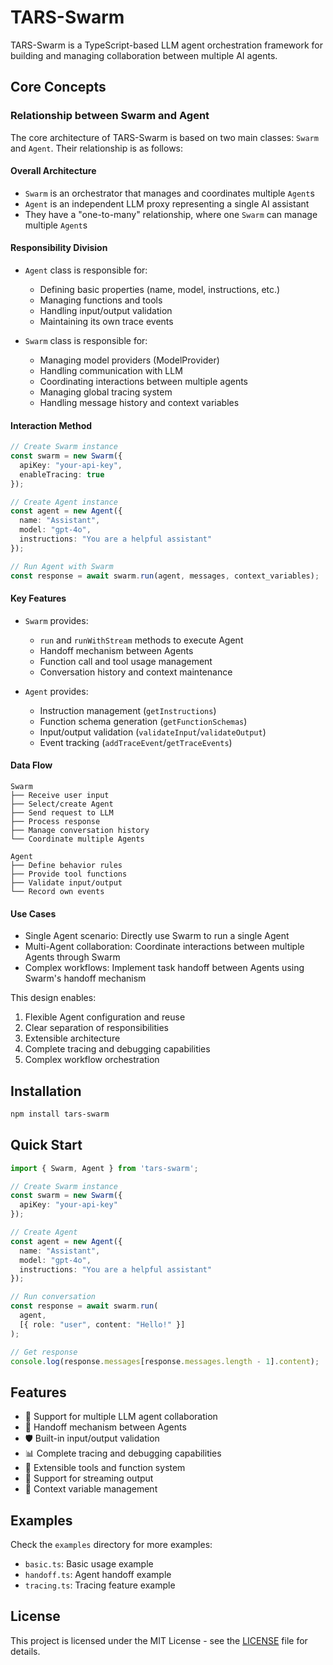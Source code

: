 # TARS-Swarm

TARS-Swarm is a TypeScript-based LLM agent orchestration framework for building and managing collaboration between multiple AI agents.

## Core Concepts

### Relationship between Swarm and Agent

The core architecture of TARS-Swarm is based on two main classes: `Swarm` and `Agent`. Their relationship is as follows:

#### Overall Architecture
- `Swarm` is an orchestrator that manages and coordinates multiple `Agent`s
- `Agent` is an independent LLM proxy representing a single AI assistant
- They have a "one-to-many" relationship, where one `Swarm` can manage multiple `Agent`s

#### Responsibility Division
- `Agent` class is responsible for:
  - Defining basic properties (name, model, instructions, etc.)
  - Managing functions and tools
  - Handling input/output validation
  - Maintaining its own trace events
   
- `Swarm` class is responsible for:
  - Managing model providers (ModelProvider)
  - Handling communication with LLM
  - Coordinating interactions between multiple agents
  - Managing global tracing system
  - Handling message history and context variables

#### Interaction Method
```typescript
// Create Swarm instance
const swarm = new Swarm({
  apiKey: "your-api-key",
  enableTracing: true
});

// Create Agent instance
const agent = new Agent({
  name: "Assistant",
  model: "gpt-4o",
  instructions: "You are a helpful assistant"
});

// Run Agent with Swarm
const response = await swarm.run(agent, messages, context_variables);
```

#### Key Features
- `Swarm` provides:
  - `run` and `runWithStream` methods to execute Agent
  - Handoff mechanism between Agents
  - Function call and tool usage management
  - Conversation history and context maintenance
   
- `Agent` provides:
  - Instruction management (`getInstructions`)
  - Function schema generation (`getFunctionSchemas`)
  - Input/output validation (`validateInput`/`validateOutput`)
  - Event tracking (`addTraceEvent`/`getTraceEvents`)

#### Data Flow
```
Swarm
├── Receive user input
├── Select/create Agent
├── Send request to LLM
├── Process response
├── Manage conversation history
└── Coordinate multiple Agents

Agent
├── Define behavior rules
├── Provide tool functions
├── Validate input/output
└── Record own events
```

#### Use Cases
- Single Agent scenario: Directly use Swarm to run a single Agent
- Multi-Agent collaboration: Coordinate interactions between multiple Agents through Swarm
- Complex workflows: Implement task handoff between Agents using Swarm's handoff mechanism

This design enables:
1. Flexible Agent configuration and reuse
2. Clear separation of responsibilities
3. Extensible architecture
4. Complete tracing and debugging capabilities
5. Complex workflow orchestration

## Installation

```bash
npm install tars-swarm
```

## Quick Start

```typescript
import { Swarm, Agent } from 'tars-swarm';

// Create Swarm instance
const swarm = new Swarm({
  apiKey: "your-api-key"
});

// Create Agent
const agent = new Agent({
  name: "Assistant",
  model: "gpt-4o",
  instructions: "You are a helpful assistant"
});

// Run conversation
const response = await swarm.run(
  agent,
  [{ role: "user", content: "Hello!" }]
);

// Get response
console.log(response.messages[response.messages.length - 1].content);
```

## Features

- 🤖 Support for multiple LLM agent collaboration
- 🔄 Handoff mechanism between Agents
- 🛡️ Built-in input/output validation
- 📊 Complete tracing and debugging capabilities
- 🔧 Extensible tools and function system
- 📝 Support for streaming output
- 🎯 Context variable management

## Examples

Check the `examples` directory for more examples:

- `basic.ts`: Basic usage example
- `handoff.ts`: Agent handoff example
- `tracing.ts`: Tracing feature example

## License

This project is licensed under the MIT License - see the [LICENSE](LICENSE) file for details. 